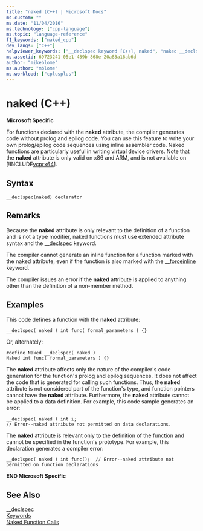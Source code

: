 ```yaml
---
title: "naked (C++) | Microsoft Docs"
ms.custom: ""
ms.date: "11/04/2016"
ms.technology: ["cpp-language"]
ms.topic: "language-reference"
f1_keywords: ["naked_cpp"]
dev_langs: ["C++"]
helpviewer_keywords: ["__declspec keyword [C++], naked", "naked __declspec keyword"]
ms.assetid: 69723241-05e1-439b-868e-20a83a16ab6d
author: "mikeblome"
ms.author: "mblome"
ms.workload: ["cplusplus"]
---
```

# naked (C++)
**Microsoft Specific**  
  
 For functions declared with the **naked** attribute, the compiler generates code without prolog and epilog code. You can use this feature to write your own prolog/epilog code sequences using inline assembler code. Naked functions are particularly useful in writing virtual device drivers.  Note that the **naked** attribute is only valid on x86 and ARM, and is not available on [!INCLUDE[vcprx64](../assembler/inline/includes/vcprx64_md.md)].  
  
## Syntax  
  
```  
__declspec(naked) declarator  
```  
  
## Remarks  
 Because the **naked** attribute is only relevant to the definition of a function and is not a type modifier, naked functions must use extended attribute syntax and the [__declspec](../cpp/declspec.md) keyword.  
  

 The compiler cannot generate an inline function for a function marked with the naked attribute, even if the function is also marked with the [__forceinline](inline-functions-cpp.md) keyword.  

  
 The compiler issues an error if the **naked** attribute is applied to anything other than the definition of a non-member method.  
  
## Examples  
 This code defines a function with the **naked** attribute:  
  
```  
__declspec( naked ) int func( formal_parameters ) {}  
```  
  
 Or, alternately:  
  
```  
#define Naked __declspec( naked )  
Naked int func( formal_parameters ) {}  
```  
  
 The **naked** attribute affects only the nature of the compiler's code generation for the function's prolog and epilog sequences. It does not affect the code that is generated for calling such functions. Thus, the **naked** attribute is not considered part of the function's type, and function pointers cannot have the **naked** attribute. Furthermore, the **naked** attribute cannot be applied to a data definition. For example, this code sample generates an error:  
  
```  
__declspec( naked ) int i;  
// Error--naked attribute not permitted on data declarations.  
```  
  
 The **naked** attribute is relevant only to the definition of the function and cannot be specified in the function's prototype. For example, this declaration generates a compiler error:  
  
```  
__declspec( naked ) int func();  // Error--naked attribute not permitted on function declarations  
```  
  
 **END Microsoft Specific**  
  
## See Also  
 [__declspec](../cpp/declspec.md)   
 [Keywords](../cpp/keywords-cpp.md)   
 [Naked Function Calls](../cpp/naked-function-calls.md)